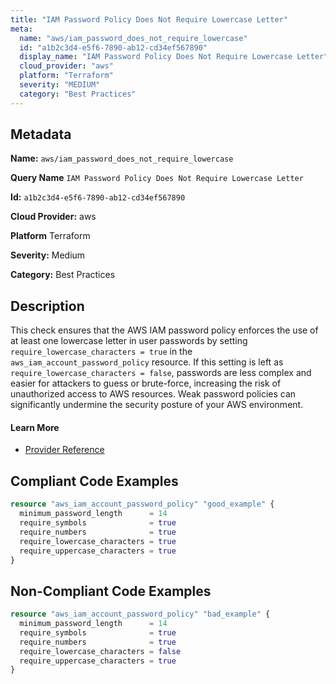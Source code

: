 ```yaml
---
title: "IAM Password Policy Does Not Require Lowercase Letter"
meta:
  name: "aws/iam_password_does_not_require_lowercase"
  id: "a1b2c3d4-e5f6-7890-ab12-cd34ef567890"
  display_name: "IAM Password Policy Does Not Require Lowercase Letter"
  cloud_provider: "aws"
  platform: "Terraform"
  severity: "MEDIUM"
  category: "Best Practices"
---
```

## Metadata

**Name:** `aws/iam_password_does_not_require_lowercase`

**Query Name** `IAM Password Policy Does Not Require Lowercase Letter`

**Id:** `a1b2c3d4-e5f6-7890-ab12-cd34ef567890`

**Cloud Provider:** aws

**Platform** Terraform

**Severity:** Medium

**Category:** Best Practices

## Description
This check ensures that the AWS IAM password policy enforces the use of at least one lowercase letter in user passwords by setting `require_lowercase_characters = true` in the `aws_iam_account_password_policy` resource. If this setting is left as `require_lowercase_characters = false`, passwords are less complex and easier for attackers to guess or brute-force, increasing the risk of unauthorized access to AWS resources. Weak password policies can significantly undermine the security posture of your AWS environment.

#### Learn More

 - [Provider Reference](https://registry.terraform.io/providers/hashicorp/aws/latest/docs/resources/iam_account_password_policy#require_lowercase_characters)


## Compliant Code Examples
```terraform
resource "aws_iam_account_password_policy" "good_example" {
  minimum_password_length      = 14
  require_symbols              = true
  require_numbers              = true
  require_lowercase_characters = true
  require_uppercase_characters = true
}

```
## Non-Compliant Code Examples
```terraform
resource "aws_iam_account_password_policy" "bad_example" {
  minimum_password_length      = 14
  require_symbols              = true
  require_numbers              = true
  require_lowercase_characters = false
  require_uppercase_characters = true
}

```